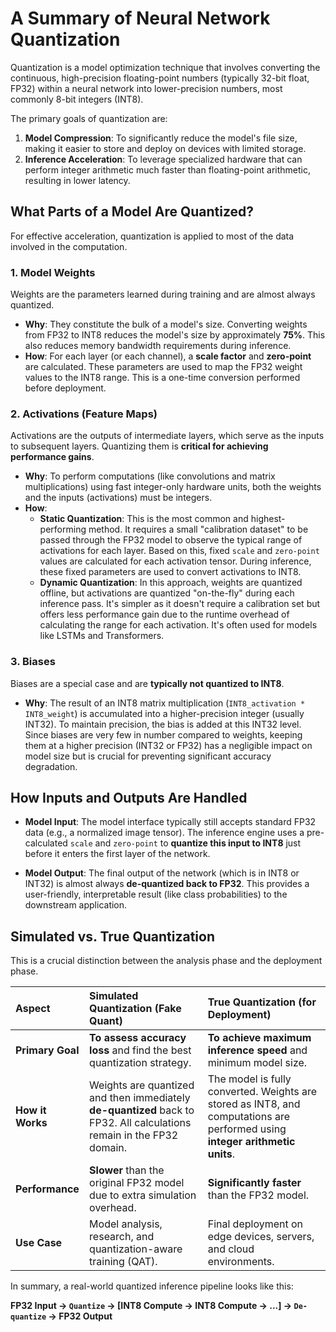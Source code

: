 # A Summary of Neural Network Quantization

Quantization is a model optimization technique that involves converting the continuous, high-precision floating-point numbers (typically 32-bit float, FP32) within a neural network into lower-precision numbers, most commonly 8-bit integers (INT8).

The primary goals of quantization are:
1.  **Model Compression**: To significantly reduce the model's file size, making it easier to store and deploy on devices with limited storage.
2.  **Inference Acceleration**: To leverage specialized hardware that can perform integer arithmetic much faster than floating-point arithmetic, resulting in lower latency.

## What Parts of a Model Are Quantized?

For effective acceleration, quantization is applied to most of the data involved in the computation.

### 1. Model Weights

Weights are the parameters learned during training and are almost always quantized.

* **Why**: They constitute the bulk of a model's size. Converting weights from FP32 to INT8 reduces the model's size by approximately **75%**. This also reduces memory bandwidth requirements during inference.
* **How**: For each layer (or each channel), a **scale factor** and **zero-point** are calculated. These parameters are used to map the FP32 weight values to the INT8 range. This is a one-time conversion performed before deployment.

### 2. Activations (Feature Maps)

Activations are the outputs of intermediate layers, which serve as the inputs to subsequent layers. Quantizing them is **critical for achieving performance gains**.

* **Why**: To perform computations (like convolutions and matrix multiplications) using fast integer-only hardware units, both the weights and the inputs (activations) must be integers.
* **How**:
    * **Static Quantization**: This is the most common and highest-performing method. It requires a small "calibration dataset" to be passed through the FP32 model to observe the typical range of activations for each layer. Based on this, fixed `scale` and `zero-point` values are calculated for each activation tensor. During inference, these fixed parameters are used to convert activations to INT8.
    * **Dynamic Quantization**: In this approach, weights are quantized offline, but activations are quantized "on-the-fly" during each inference pass. It's simpler as it doesn't require a calibration set but offers less performance gain due to the runtime overhead of calculating the range for each activation. It's often used for models like LSTMs and Transformers.

### 3. Biases

Biases are a special case and are **typically not quantized to INT8**.

* **Why**: The result of an INT8 matrix multiplication (`INT8_activation * INT8_weight`) is accumulated into a higher-precision integer (usually INT32). To maintain precision, the bias is added at this INT32 level. Since biases are very few in number compared to weights, keeping them at a higher precision (INT32 or FP32) has a negligible impact on model size but is crucial for preventing significant accuracy degradation.

## How Inputs and Outputs Are Handled

* **Model Input**: The model interface typically still accepts standard FP32 data (e.g., a normalized image tensor). The inference engine uses a pre-calculated `scale` and `zero-point` to **quantize this input to INT8** just before it enters the first layer of the network.

* **Model Output**: The final output of the network (which is in INT8 or INT32) is almost always **de-quantized back to FP32**. This provides a user-friendly, interpretable result (like class probabilities) to the downstream application.

## Simulated vs. True Quantization

This is a crucial distinction between the analysis phase and the deployment phase.

| Aspect                | Simulated Quantization (Fake Quant)                                        | True Quantization (for Deployment)                                                              |
| :-------------------- | :------------------------------------------------------------------------- | :---------------------------------------------------------------------------------------------- |
| **Primary Goal** | **To assess accuracy loss** and find the best quantization strategy.       | **To achieve maximum inference speed** and minimum model size.                                  |
| **How it Works** | Weights are quantized and then immediately **de-quantized** back to FP32. All calculations remain in the FP32 domain. | The model is fully converted. Weights are stored as INT8, and computations are performed using **integer arithmetic units**. |
| **Performance** | **Slower** than the original FP32 model due to extra simulation overhead.    | **Significantly faster** than the FP32 model.                                                   |
| **Use Case** | Model analysis, research, and quantization-aware training (QAT).           | Final deployment on edge devices, servers, and cloud environments.                              |

In summary, a real-world quantized inference pipeline looks like this:

**FP32 Input → `Quantize` → [INT8 Compute → INT8 Compute → ...] → `De-quantize` → FP32 Output**